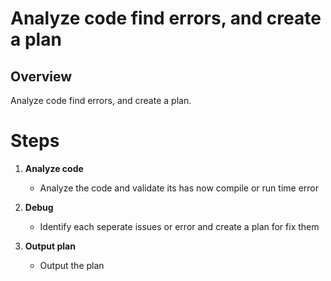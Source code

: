 # Analyze code find errors, and create a plan

## Overview

Analyze code find errors, and create a plan.

# Steps

1. **Analyze code**
   - Analyze the code and validate its has now compile or run time error

2. **Debug**
   - Identify each seperate issues or error and create a plan for fix them

3. **Output plan**
   - Output the plan
